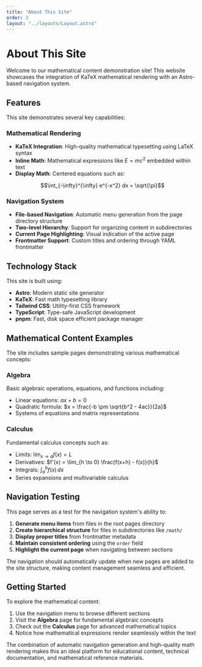 ```yaml
---
title: "About This Site"
order: 3
layout: "../layouts/Layout.astro"
---
```


# About This Site

Welcome to our mathematical content demonstration site! This website showcases the integration of KaTeX mathematical rendering with an Astro-based navigation system.

## Features

This site demonstrates several key capabilities:

### Mathematical Rendering
- **KaTeX Integration**: High-quality mathematical typesetting using LaTeX syntax
- **Inline Math**: Mathematical expressions like $E = mc^2$ embedded within text
- **Display Math**: Centered equations such as:

$$\int_{-\infty}^{\infty} e^{-x^2} dx = \sqrt{\pi}$$

### Navigation System
- **File-based Navigation**: Automatic menu generation from the page directory structure
- **Two-level Hierarchy**: Support for organizing content in subdirectories
- **Current Page Highlighting**: Visual indication of the active page
- **Frontmatter Support**: Custom titles and ordering through YAML frontmatter

## Technology Stack

This site is built using:

- **Astro**: Modern static site generator
- **KaTeX**: Fast math typesetting library
- **Tailwind CSS**: Utility-first CSS framework
- **TypeScript**: Type-safe JavaScript development
- **pnpm**: Fast, disk space efficient package manager

## Mathematical Content Examples

The site includes sample pages demonstrating various mathematical concepts:

### Algebra
Basic algebraic operations, equations, and functions including:
- Linear equations: $ax + b = 0$
- Quadratic formula: $x = \frac{-b \pm \sqrt{b^2 - 4ac}}{2a}$
- Systems of equations and matrix representations

### Calculus
Fundamental calculus concepts such as:
- Limits: $\lim_{x \to a} f(x) = L$
- Derivatives: $f'(x) = \lim_{h \to 0} \frac{f(x+h) - f(x)}{h}$
- Integrals: $\int_a^b f(x) \, dx$
- Series expansions and multivariable calculus

## Navigation Testing

This page serves as a test for the navigation system's ability to:

1. **Generate menu items** from files in the root pages directory
2. **Create hierarchical structure** for files in subdirectories like `/math/`
3. **Display proper titles** from frontmatter metadata
4. **Maintain consistent ordering** using the `order` field
5. **Highlight the current page** when navigating between sections

The navigation should automatically update when new pages are added to the site structure, making content management seamless and efficient.

## Getting Started

To explore the mathematical content:

1. Use the navigation menu to browse different sections
2. Visit the **Algebra** page for fundamental algebraic concepts
3. Check out the **Calculus** page for advanced mathematical topics
4. Notice how mathematical expressions render seamlessly within the text

The combination of automatic navigation generation and high-quality math rendering makes this an ideal platform for educational content, technical documentation, and mathematical reference materials.